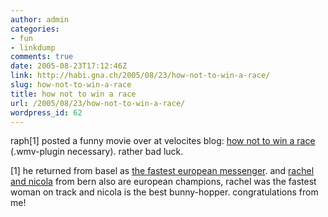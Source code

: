 ```yaml
---
author: admin
categories:
- fun
- linkdump
comments: true
date: 2005-08-23T17:12:46Z
link: http://habi.gna.ch/2005/08/23/how-not-to-win-a-race/
slug: how-not-to-win-a-race
title: how not to win a race
url: /2005/08/23/how-not-to-win-a-race/
wordpress_id: 62
---
```


raph[1] posted a funny movie over at velocites blog: [how not to win a race](http://www.blennus.com/index.php?option=content&task=view&id=443&Itemid=) (.wmv-plugin necessary). rather bad luck.



[1] he returned from basel as [the fastest european messenger](http://velocite.ch/weblogtoo/?p=180). and [rachel and nicola](http://velokurierbern.ch/popup.html) from bern also are european champions, rachel was the fastest woman on track and nicola is the best bunny-hopper. congratulations from me!

